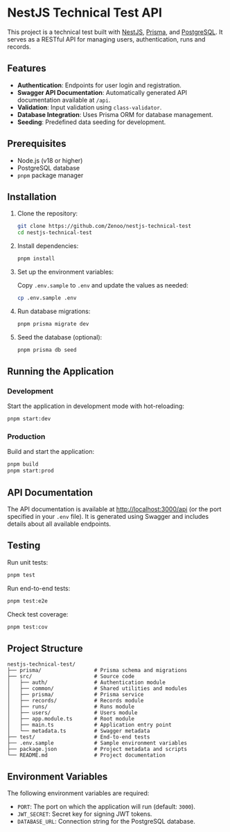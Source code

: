 # NestJS Technical Test API

This project is a technical test built with [NestJS](https://nestjs.com/), [Prisma](https://www.prisma.io/), and [PostgreSQL](https://www.postgresql.org/). It serves as a RESTful API for managing users, authentication, runs and records.

## Features

- **Authentication**: Endpoints for user login and registration.
- **Swagger API Documentation**: Automatically generated API documentation available at `/api`.
- **Validation**: Input validation using `class-validator`.
- **Database Integration**: Uses Prisma ORM for database management.
- **Seeding**: Predefined data seeding for development.

## Prerequisites

- Node.js (v18 or higher)
- PostgreSQL database
- `pnpm` package manager

## Installation

1. Clone the repository:

   ```bash
   git clone https://github.com/Zenoo/nestjs-technical-test
   cd nestjs-technical-test
   ```

2. Install dependencies:

   ```bash
   pnpm install
   ```

3. Set up the environment variables:

   Copy `.env.sample` to `.env` and update the values as needed:

   ```bash
   cp .env.sample .env
   ```

4. Run database migrations:

   ```bash
   pnpm prisma migrate dev
   ```

5. Seed the database (optional):

   ```bash
   pnpm prisma db seed
   ```

## Running the Application

### Development

Start the application in development mode with hot-reloading:

```bash
pnpm start:dev
```

### Production

Build and start the application:

```bash
pnpm build
pnpm start:prod
```

## API Documentation

The API documentation is available at [http://localhost:3000/api](http://localhost:3000/api) (or the port specified in your `.env` file). It is generated using Swagger and includes details about all available endpoints.

## Testing

Run unit tests:

```bash
pnpm test
```

Run end-to-end tests:

```bash
pnpm test:e2e
```

Check test coverage:

```bash
pnpm test:cov
```

## Project Structure

```
nestjs-technical-test/
├── prisma/                 # Prisma schema and migrations
├── src/                    # Source code
│   ├── auth/               # Authentication module
│   ├── common/             # Shared utilities and modules
│   ├── prisma/             # Prisma service
│   ├── records/            # Records module
│   ├── runs/               # Runs module
│   ├── users/              # Users module
│   ├── app.module.ts       # Root module
│   ├── main.ts             # Application entry point
│   └── metadata.ts         # Swagger metadata
├── test/                   # End-to-end tests
├── .env.sample             # Sample environment variables
├── package.json            # Project metadata and scripts
└── README.md               # Project documentation
```

## Environment Variables

The following environment variables are required:

- `PORT`: The port on which the application will run (default: `3000`).
- `JWT_SECRET`: Secret key for signing JWT tokens.
- `DATABASE_URL`: Connection string for the PostgreSQL database.

